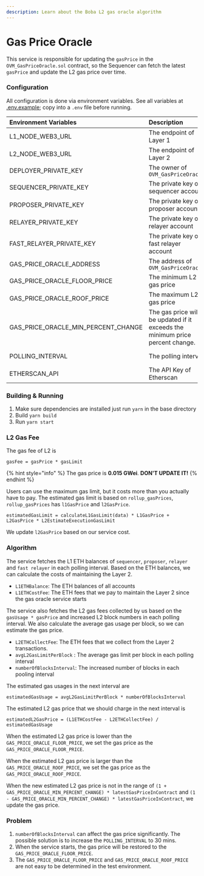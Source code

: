 ```yaml
---
description: Learn about the Boba L2 gas oracle algorithm
---
```


# Gas Price Oracle

This service is responsible for updating the `gasPrice` in the `OVM_GasPriceOracle.sol` contract, so the Sequencer can fetch the latest `gasPrice` and update the L2 gas price over time.

### Configuration

All configuration is done via environment variables. See all variables at [.env.example](https://github.com/omgnetwork/optimism/blob/add-gas-price-oracle/packages/omgx/gas-price-oracle/.env.example); copy into a `.env` file before running.

| Environment Variables | Description | Default |
| :--- | :--- | :--- |
| L1\_NODE\_WEB3\_URL | The endpoint of Layer 1 |  |
| L2\_NODE\_WEB3\_URL | The endpoint of Layer 2 |  |
| DEPLOYER\_PRIVATE\_KEY | The owner of `OVM_GasPriceOracle` |  |
| SEQUENCER\_PRIVATE\_KEY | The private key of sequencer account |  |
| PROPOSER\_PRIVATE\_KEY | The private key of proposer account |  |
| RELAYER\_PRIVATE\_KEY | The private key of relayer account |  |
| FAST\_RELAYER\_PRIVATE\_KEY | The private key of fast relayer account |  |
| GAS\_PRICE\_ORACLE\_ADDRESS | The address of `OVM_GasPriceOracle` |  |
| GAS\_PRICE\_ORACLE\_FLOOR\_PRICE | The minimum L2 gas price | 150000 |
| GAS\_PRICE\_ORACLE\_ROOF\_PRICE | The maximum L2 gas price | 20000000 |
| GAS\_PRICE\_ORACLE\_MIN\_PERCENT\_CHANGE | The gas price will be updated if it exceeds the minimum price percent change. | 0.1 |
| POLLING\_INTERVAL | The polling interval | 10 \* 60 \* 1000 |
| ETHERSCAN\_API | The API Key of Etherscan |  |

### Building & Running

1. Make sure dependencies are installed just run `yarn` in the base directory
2. Build `yarn build`
3. Run `yarn start`

### L2 Gas Fee

The gas fee of L2 is

```text
gasFee = gasPrice * gasLimit
```

{% hint style="info" %}
The gas price is **0.015 GWei**. **DON'T UPDATE IT!**
{% endhint %}

Users can use the maximum gas limit, but it costs more than you actually have to pay. The estimated gas limit is based on `rollup_gasPrices`, `rollup_gasPrices` has `l1GasPrice` and `l2GasPrice`.

```text
estimatedGasLimit = calculateL1GasLimit(data) * L1GasPrice + L2GasPrice * L2EstimateExecutionGasLimit
```

We update `l2GasPrice` based on our service cost.

### Algorithm

The service fetches the L1 ETH balances of `sequencer`, `proposer`, `relayer` and `fast relayer` in each polling interval. Based on the ETH balances, we can calculate the costs of maintaining the Layer 2.

* `L1ETHBalance`: The ETH balances of all accounts
* `L1ETHCostFee`: The ETH fees that we pay to maintain the Layer 2 since the gas oracle service starts

The service also fetches the L2 gas fees collected by us based on the `gasUsage * gasPrice` and increased L2 block numbers in each polling interval. We also calculate the average gas usage per block, so we can estimate the gas price.

* `L2ETHCollectFee`: The ETH fees that we collect from the Layer 2 transactions.
* `avgL2GasLimitPerBlock` : The average gas limit per block in each polling interval
* `numberOfBlocksInterval`: The increased number of blocks in each pooling interval

The estimated gas usages in the next interval are

```text
estimatedGasUsage = avgL2GasLimitPerBlock * numberOfBlocksInterval
```

The estimated L2 gas price that we should charge in the next interval is

```text
estimatedL2GasPrice = (L1ETHCostFee - L2ETHCollectFee) / estimatedGasUsage
```

When the estimated L2 gas price is lower than the `GAS_PRICE_ORACLE_FLOOR_PRICE`, we set the gas price as the `GAS_PRICE_ORACLE_FLOOR_PRICE`.

When the estimated L2 gas price is larger than the `GAS_PRICE_ORACLE_ROOF_PRICE`, we set the gas price as the `GAS_PRICE_ORACLE_ROOF_PRICE`.

When the new estimated L2 gas price is not in the range of `(1 + GAS_PRICE_ORACLE_MIN_PERCENT_CHANGE) * latestGasPriceInContract` and `(1 - GAS_PRICE_ORACLE_MIN_PERCENT_CHANGE) * latestGasPriceInContract`, we update the gas price.

### Problem

1. `numberOfBlocksInterval` can affect the gas price significantly. The possible solution is to increase the `POLLING_INTERVAL` to 30 mins.
2. When the service starts, the gas price will be restored to the `GAS_PRICE_ORACLE_FLOOR_PRICE`.
3. The `GAS_PRICE_ORACLE_FLOOR_PRICE` and `GAS_PRICE_ORACLE_ROOF_PRICE` are not easy to be determined in the test environment.

